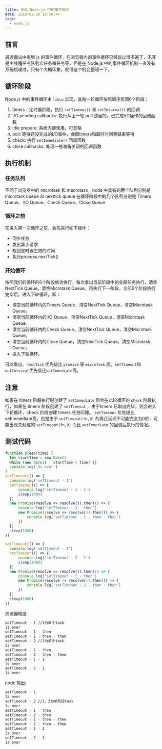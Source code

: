 ```yaml
---
title: 谈谈 Node.js 中的事件循环
date: 2019-02-28 16:50:44
tags: 
  - node.js
---
```


## 前言
最近面试中提到 js 的事件循环，在浏览器内的事件循环已经说过很多遍了，无非是主线程任务队列宏任务微任务等，但是在 Node.js 中的事件循环机制一直没有系统梳理过，只有个大概印象，就借这个机会整理一下。

## 循环阶段
Node.js 中的事件循环由 `libuv` 实现，其每一轮循环按照顺序氛围6个阶段：
1. timers：定时器阶段，执行 `setTimeout()` 和 `setInterval()` 的回调
2. I/O pending callbacks: 执行从上一轮 poll 遗留的，已完成I/O操作的回调函数
3. idle prepare: 系统内部使用，可忽略
4. poll: 等待还没完成的I/O事件，会因timers和超时时间等结束等待
5. check: 执行 `setImmediate()` 回调函数
6. close callbacks: 处理一些准备关闭的回调函数

<!-- more -->

## 执行机制 
### 任务队列
不同于浏览器中的 microtask 和 macrotask，node 中具有的两个队列分别是 microtask queue 和 nexttick queue
在循环阶段中的几个队列分别是 Timers Queue、I/O Queue、Check Queue、Close Queue

### 循环之前
在进入第一次循环之前，会先进行如下操作：

- 同步任务
- 发出异步请求
- 规划定时器生效的时间
- 执行process.nextTick()

### 开始循环

按照我们的循环的6个阶段依次执行，每次拿出当前阶段中的全部任务执行，清空NextTick Queue，清空Microtask Queue。再执行下一阶段，全部6个阶段执行完毕后，进入下轮循环。即：

- 清空当前循环内的Timers Queue，清空NextTick Queue，清空Microtask Queue。
- 清空当前循环内的I/O Queue，清空NextTick Queue，清空Microtask Queue。
- 清空当前循环内的Check Queue，清空NextTick Queue，清空Microtask Queue。
- 清空当前循环内的Close Queue，清空NextTick Queue，清空Microtask Queue。
- 进入下轮循环。

可以看出，`nextTick` 优先级比 `promise` 等 `microtask` 高。`setTimeout`和`setInterval`优先级比`setImmediate`高。

## 注意

如果在 timers 阶段执行时创建了 `setImmediate` 则会在此轮循环的 `check` 阶段执行，如果在 timers 阶段创建了 `setTimeout` ，由于timers 已取出完毕，则会进入下轮循环，check 阶段创建 timers 任务同理。
`setTimeout` 优先级比setImmediate高，但是由于 `setTimeout(fn,0)` 的真正延迟不可能完全为0秒，可能出现先创建的 `setTimeout(fn,0)` 而比 `setImmediate` 的回调后执行的情况。

## 测试代码

```javascript
function sleep(time) {
  let startTime = new Date()
  while (new Date() - startTime < time) {}
  console.log('1s over')
}
setTimeout(() => {
  console.log('setTimeout - 1')
  setTimeout(() => {
      console.log('setTimeout - 1 - 1')
      sleep(1000)
  })
  new Promise(resolve => resolve()).then(() => {
      console.log('setTimeout - 1 - then')
      new Promise(resolve => resolve()).then(() => {
          console.log('setTimeout - 1 - then - then')
      })
  })
  sleep(1000)
})

setTimeout(() => {
  console.log('setTimeout - 2')
  setTimeout(() => {
      console.log('setTimeout - 2 - 1')
      sleep(1000)
  })
  new Promise(resolve => resolve()).then(() => {
      console.log('setTimeout - 2 - then')
      new Promise(resolve => resolve()).then(() => {
          console.log('setTimeout - 2 - then - then')
      })
  })
  sleep(1000)
})
```
浏览器输出:
```bash
setTimeout - 1 //1为单个task
1s over
setTimeout - 1 - then
setTimeout - 1 - then - then 
setTimeout - 2 //2为单个task
1s over
setTimeout - 2 - then
setTimeout - 2 - then - then
setTimeout - 1 - 1
1s over
setTimeout - 2 - 1
1s over
```
node 输出:
```bash
setTimeout - 1 
1s over
setTimeout - 2 //1、2为单阶段task
1s over
setTimeout - 1 - then
setTimeout - 2 - then
setTimeout - 1 - then - then
setTimeout - 2 - then - then
setTimeout - 1 - 1
1s over
setTimeout - 2 - 1
1s over
```